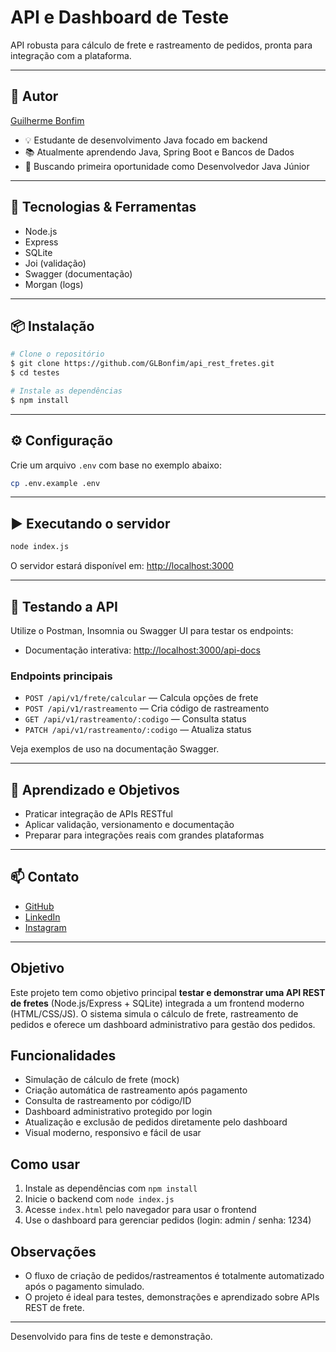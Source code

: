 # API e Dashboard de Teste

API robusta para cálculo de frete e rastreamento de pedidos, pronta para integração com a plataforma.

---

## 👤 Autor
[Guilherme Bonfim](https://github.com/GLBonfim)

- 💡 Estudante de desenvolvimento Java focado em backend
- 📚 Atualmente aprendendo Java, Spring Boot e Bancos de Dados
- 💼 Buscando primeira oportunidade como Desenvolvedor Java Júnior

---

## 🚀 Tecnologias & Ferramentas
- Node.js
- Express
- SQLite
- Joi (validação)
- Swagger (documentação)
- Morgan (logs)

---

## 📦 Instalação

```bash
# Clone o repositório
$ git clone https://github.com/GLBonfim/api_rest_fretes.git
$ cd testes

# Instale as dependências
$ npm install
```

---

## ⚙️ Configuração

Crie um arquivo `.env` com base no exemplo abaixo:
```bash
cp .env.example .env
```

---

## ▶️ Executando o servidor

```bash
node index.js
```
O servidor estará disponível em: [http://localhost:3000](http://localhost:3000)

---

## 🧪 Testando a API

Utilize o Postman, Insomnia ou Swagger UI para testar os endpoints:
- Documentação interativa: [http://localhost:3000/api-docs](http://localhost:3000/api-docs)

### Endpoints principais
- `POST /api/v1/frete/calcular` — Calcula opções de frete
- `POST /api/v1/rastreamento` — Cria código de rastreamento
- `GET /api/v1/rastreamento/:codigo` — Consulta status
- `PATCH /api/v1/rastreamento/:codigo` — Atualiza status

Veja exemplos de uso na documentação Swagger.

---

## 📘 Aprendizado e Objetivos
- Praticar integração de APIs RESTful
- Aplicar validação, versionamento e documentação
- Preparar para integrações reais com grandes plataformas

---

## 📫 Contato
- [GitHub](https://github.com/GLBonfim)
- [LinkedIn](https://linkedin.com/in/glbonfim)
- [Instagram](https://instagram.com/onloreto13)

---

## Objetivo

Este projeto tem como objetivo principal **testar e demonstrar uma API REST de fretes** (Node.js/Express + SQLite) integrada a um frontend moderno (HTML/CSS/JS). O sistema simula o cálculo de frete, rastreamento de pedidos e oferece um dashboard administrativo para gestão dos pedidos.

## Funcionalidades
- Simulação de cálculo de frete (mock)
- Criação automática de rastreamento após pagamento
- Consulta de rastreamento por código/ID
- Dashboard administrativo protegido por login
- Atualização e exclusão de pedidos diretamente pelo dashboard
- Visual moderno, responsivo e fácil de usar

## Como usar
1. Instale as dependências com `npm install`
2. Inicie o backend com `node index.js`
3. Acesse `index.html` pelo navegador para usar o frontend
4. Use o dashboard para gerenciar pedidos (login: admin / senha: 1234)

## Observações
- O fluxo de criação de pedidos/rastreamentos é totalmente automatizado após o pagamento simulado.
- O projeto é ideal para testes, demonstrações e aprendizado sobre APIs REST de frete.

---

Desenvolvido para fins de teste e demonstração.
